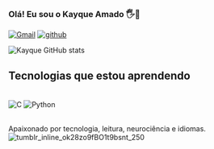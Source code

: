 
### Olá! Eu sou o Kayque Amado 🖐️🧠

[![Gmail](https://img.shields.io/badge/Gmail-D14836?style=for-the-badge&logo=gmail&logoColor=white)](https://outlook.live.com/mail/0/) [![github](https://img.shields.io/badge/LinkedIn-0077B5?style=for-the-badge&logo=linkedin&logoColor=white)](https://www.linkedin.com/in/kayque-amado-2689b8225/)

![Kayque GitHub stats](https://github-readme-stats.vercel.app/api?username=DreamkitteXz&show_icons=true&theme=dracula)

## Tecnologias que estou aprendendo

<div style="display: inline_block"><br/>
  <img align="center" alt="C" src="https://img.shields.io/badge/C-00599C?style=for-the-badge&logo=c&logoColor=white" />
  <img align="center" alt="Python" src="https://img.shields.io/badge/Python-14354C?style=for-the-badge&logo=python&logoColor=white" />
</div><br/>

Apaixonado por tecnologia, leitura, neurociência e idiomas.
![tumblr_inline_ok28zo9fBO1t9bsnt_250](https://user-images.githubusercontent.com/93887857/158921919-9fb07c1a-9aa9-4901-a97a-2daf7ced7413.gif)

